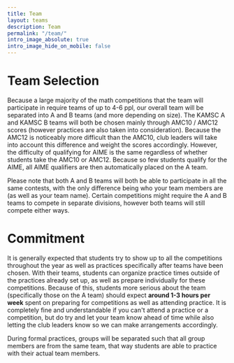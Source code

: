 ```yaml
---
title: Team
layout: teams
description: Team
permalink: "/team/"
intro_image_absolute: true
intro_image_hide_on_mobile: false
---
```


# Team Selection 

Because a large majority of the math competitions that the team will participate in require teams of up to 4-6 ppl, our overall team will be separated into A and B teams (and more depending on size). The KAMSC A and KAMSC B teams will both be chosen mainly through AMC10 / AMC12 scores (however practices are also taken into consideration). Because the AMC12 is noticeably more difficult than the AMC10, club leaders will take into account this difference and weight the scores accordingly. However, the difficulty of qualifying for AIME is the same regardless of whether students take the AMC10 or AMC12. Because so few students qualify for the AIME, all AIME qualifiers are then automatically placed on the A team. 

Please note that both A and B teams will both be able to participate in all the same contests, with the only difference being who your team members are (as well as your team name). Certain competitions might require the A and B teams to compete in separate divisions, however both teams will still compete either ways. 

# Commitment

It is generally expected that students try to show up to all the competitions throughout the year as well as practices specifically after teams have been chosen. With their teams, students can organize practice times outside of the practices already set up, as well as prepare individually for these competitions. Because of this, students more serious about the team (specifically those on the A team) should expect **around 1-3 hours per week** spent on preparing for competitions as well as attending practice. It is completely fine and understandable if you can't attend a practice or a competition, but do try and let your team know ahead of time while also letting the club leaders know so we can make arrangements accordingly. 

During formal practices, groups will be separated such that all group members are from the same team, that way students are able to practice with their actual team members. 











